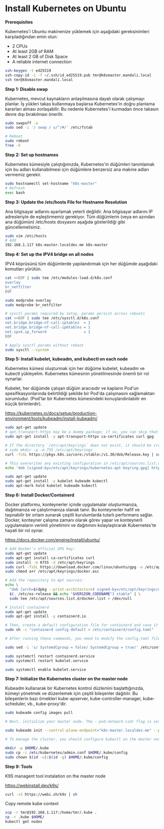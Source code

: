 # Install Kubernetes on Ubuntu
**Prerequisites**

Kubernetes'i Ubuntu makinenize yüklemek için aşağıdaki gereksinimleri karşıladığından emin olun:
- 2 CPUs
- At least 2GB of RAM
- At least 2 GB of Disk Space
- A reliable internet connection
``` bash
ssh-keygen -t ed25519
ssh-copy-id -i -f ~/.ssh/id_ed25519.pub tmr@k8smaster.mandali.local 
ssh tmr@k8smaster.mandali.local 
```
**Step 1: Disable swap**

Kubernetes, mevcut kaynakların anlaşılmasına dayalı olarak çalışmayı planlar. İş yükleri takas kullanmaya başlarsa Kubernetes'in doğru planlama kararları alması zorlaşabilir. Bu nedenle Kubernetes'i kurmadan önce takasın devre dışı bırakılması önerilir.
``` bash
sudo swapoff -a
sudo sed -i '/ swap / s/^/#/' /etc/fstab

# Reboot
sudo reboot
free -h
```
**Step 2: Set up hostnames**

Kubernetes kümesiyle çalıştığımızda, Kubernetes'in düğümleri tanımlamak için bu adları kullanabilmesi için düğümlere benzersiz ana makine adları vermemiz gerekir.

``` bash
sudo hostnamectl set-hostname "k8s-master"
# Refresh
exec bash
```
**Step 3: Update the /etc/hosts File for Hostname Resolution**

Ana bilgisayar adlarını ayarlamak yeterli değildir. Ana bilgisayar adlarını IP adresleriyle de eşleştirmemiz gerekiyor. Tüm düğümlerin (veya en azından ana düğümün) /etc/hosts dosyasını aşağıda gösterildiği gibi güncellemelisiniz. 
``` bash
sudo vim /etc/hosts
# Add
192.168.1.117 k8s-master.localdev.me k8s-master  
```

**Step 4: Set up the IPV4 bridge on all nodes**

IPV4 köprüsünü tüm düğümlerde yapılandırmak için her düğümde aşağıdaki komutları yürütün.
``` bash
cat <<EOF | sudo tee /etc/modules-load.d/k8s.conf
overlay
br_netfilter
EOF

sudo modprobe overlay
sudo modprobe br_netfilter

# sysctl params required by setup, params persist across reboots
cat <<EOF | sudo tee /etc/sysctl.d/k8s.conf
net.bridge.bridge-nf-call-iptables  = 1
net.bridge.bridge-nf-call-ip6tables = 1
net.ipv4.ip_forward                 = 1
EOF

# Apply sysctl params without reboot
sudo sysctl --system
```

**Step 5: Install kubelet, kubeadm, and kubectl on each node**

Kubernetes kümesi oluşturmak için her düğüme kubelet, kubeadm ve kubectl yükleyelim. Kubernetes kümesinin yönetilmesinde önemli bir rol oynarlar.

Kubelet, her düğümde çalışan düğüm aracısıdır ve kapların Pod'un spesifikasyonlarında belirtildiği şekilde bir Pod'da çalışmasını sağlamaktan sorumludur. (Pod'lar bir Kubernetes kümesindeki konuşlandırılabilir en küçük birimlerdir).

https://kubernetes.io/docs/setup/production-environment/tools/kubeadm/install-kubeadm/

``` bash
sudo apt-get update
# apt-transport-https may be a dummy package; if so, you can skip that package
sudo apt-get install -y apt-transport-https ca-certificates curl gpg

# If the directory `/etc/apt/keyrings` does not exist, it should be created before the curl command, read the note below.
# sudo mkdir -p -m 755 /etc/apt/keyrings
curl -fsSL https://pkgs.k8s.io/core:/stable:/v1.30/deb/Release.key | sudo gpg --dearmor -o /etc/apt/keyrings/kubernetes-apt-keyring.gpg

# This overwrites any existing configuration in /etc/apt/sources.list.d/kubernetes.list
echo 'deb [signed-by=/etc/apt/keyrings/kubernetes-apt-keyring.gpg] https://pkgs.k8s.io/core:/stable:/v1.30/deb/ /' | sudo tee /etc/apt/sources.list.d/kubernetes.list

sudo apt-get update
sudo apt-get install -y kubelet kubeadm kubectl
sudo apt-mark hold kubelet kubeadm kubectl
```

**Step 6: Install Docker/Containerd**

Docker platformu, konteynerler içinde uygulamalar oluşturmanıza, dağıtmanıza ve çalıştırmanıza olanak tanır. Bu konteynerler hafif ve taşınabilir bir ortam sunarak çeşitli kurulumlarda tutarlı performans sağlar. Docker, konteyner çalışma zamanı olarak görev yapar ve konteynerli uygulamaların verimli yönetimini ve dağıtımını kolaylaştırarak Kubernetes'te hayati bir rol oynar.

https://docs.docker.com/engine/install/ubuntu/

``` bash
# Add Docker's official GPG key:
sudo apt-get update
sudo apt-get install ca-certificates curl
sudo install -m 0755 -d /etc/apt/keyrings
sudo curl -fsSL https://download.docker.com/linux/ubuntu/gpg -o /etc/apt/keyrings/docker.asc
sudo chmod a+r /etc/apt/keyrings/docker.asc

# Add the repository to Apt sources:
echo \
  "deb [arch=$(dpkg --print-architecture) signed-by=/etc/apt/keyrings/docker.asc] https://download.docker.com/linux/ubuntu \
  $(. /etc/os-release && echo "$VERSION_CODENAME") stable" | \
  sudo tee /etc/apt/sources.list.d/docker.list > /dev/null

# Install containerd
sudo apt-get update
sudo apt-get install -y containerd.io

# Then, create a default configuration file for containerd and save it as config.toml using the
sudo sh -c "containerd config default > /etc/containerd/config.toml"

# After running these commands, you need to modify the config.toml file to locate the entry that sets "SystemdCgroup" to false and changes its value to true. This is important because Kubernetes requires all its components, and the container runtime uses systemd for cgroups.

sudo sed -i 's/ SystemdCgroup = false/ SystemdCgroup = true/' /etc/containerd/config.toml

sudo systemctl restart containerd.service
sudo systemctl restart kubelet.service

sudo systemctl enable kubelet.service
```

**Step 7: Initialize the Kubernetes cluster on the master node**

Kubeadm kullanarak bir Kubernetes kontrol düzlemini başlattığınızda, kümeyi yönetmek ve düzenlemek için çeşitli bileşenler dağıtılır. Bu bileşenlerin bazı örnekleri kube-apserver, kube-controller-manager, kube-scheduler, vb., kube-proxy'dir. 

``` bash
sudo kubeadm config images pull

# Next, initialize your master node. The --pod-network-cidr flag is setting the IP address range for the pod network.

sudo kubeadm init --control-plane-endpoint="k8s-master.localdev.me" --pod-network-cidr=10.10.0.0/16 --apiserver-advertise-address=192.168.1.117

# To manage the cluster, you should configure kubectl on the master node. Create the .kube directory in your home folder and copy the cluster's admin configuration to your personal .kube directory. Next, change the ownership of the copied configuration file to give the user the permission to use the configuration file to interact with the cluster. 

mkdir -p $HOME/.kube
sudo cp -i /etc/kubernetes/admin.conf $HOME/.kube/config
sudo chown $(id -u):$(id -g) $HOME/.kube/config
```
**Step 9: Tools**

K9S managent tool instalation on the master node

https://webinstall.dev/k9s/

``` bash
curl -sS https://webi.sh/k9s | sh
```

Copy remote kube context
``` bash
scp -r tmr@192.168.1.117:/home/tmr/.kube .
cp -r .kube $HOME/
kubectl get nodes
```